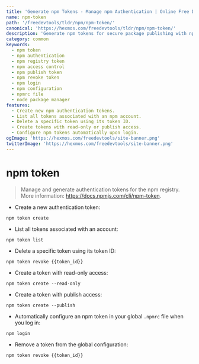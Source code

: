 ```yaml
---
title: 'Generate npm Tokens - Manage npm Authentication | Online Free DevTools by Hexmos'
name: npm-token
path: '/freedevtools/tldr/npm/npm-token/'
canonical: 'https://hexmos.com/freedevtools/tldr/npm/npm-token/'
description: 'Generate npm tokens for secure package publishing with npm-token. Easily manage authentication, create read-only tokens, and revoke access. Free online tool, no registration required.'
category: common
keywords:
  - npm token
  - npm authentication
  - npm registry token
  - npm access control
  - npm publish token
  - npm revoke token
  - npm login
  - npm configuration
  - npmrc file
  - node package manager
features:
  - Create new npm authentication tokens.
  - List all tokens associated with an npm account.
  - Delete a specific token using its token ID.
  - Create tokens with read-only or publish access.
  - Configure npm tokens automatically upon login.
ogImage: 'https://hexmos.com/freedevtools/site-banner.png'
twitterImage: 'https://hexmos.com/freedevtools/site-banner.png'
---
```


# npm token

> Manage and generate authentication tokens for the npm registry.
> More information: <https://docs.npmjs.com/cli/npm-token>.

- Create a new authentication token:

`npm token create`

- List all tokens associated with an account:

`npm token list`

- Delete a specific token using its token ID:

`npm token revoke {{token_id}}`

- Create a token with read-only access:

`npm token create --read-only`

- Create a token with publish access:

`npm token create --publish`

- Automatically configure an npm token in your global `.npmrc` file when you log in:

`npm login`

- Remove a token from the global configuration:

`npm token revoke {{token_id}}`

